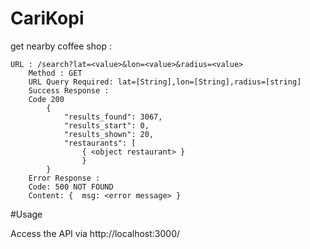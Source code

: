 # CariKopi

get nearby coffee shop :

```
URL : /search?lat=<value>&lon=<value>&radius=<value>
    Method : GET
    URL Query Required: lat=[String],lon=[String],radius=[string]
    Success Response :
    Code 200
        {
            "results_found": 3067,
            "results_start": 0,
            "results_shown": 20,
            "restaurants": [
                { <object restaurant> }
                }
        }
    Error Response :
    Code: 500 NOT FOUND
    Content: {  msg: <error message> }
```

#Usage

Access the API via http://localhost:3000/
